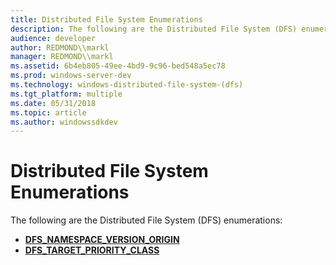 ```yaml
---
title: Distributed File System Enumerations
description: The following are the Distributed File System (DFS) enumerations
audience: developer
author: REDMOND\\markl
manager: REDMOND\\markl
ms.assetid: 6b4eb805-49ee-4bd9-9c96-bed548a5ec78
ms.prod: windows-server-dev
ms.technology: windows-distributed-file-system-(dfs)
ms.tgt_platform: multiple
ms.date: 05/31/2018
ms.topic: article
ms.author: windowssdkdev
---
```


# Distributed File System Enumerations

The following are the Distributed File System (DFS) enumerations:

-   [**DFS\_NAMESPACE\_VERSION\_ORIGIN**](/windows/previous-versions/LmDfs/ne-lmdfs-dfs_namespace_version_origin?branch=master)
-   [**DFS\_TARGET\_PRIORITY\_CLASS**](/windows/previous-versions/LmDfs/ne-lmdfs-_dfs_target_priority_class?branch=master)

 

 





